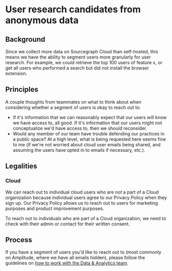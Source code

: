 # User research candidates from anonymous data

## Background

Since we collect more data on Sourcegraph Cloud than self-hosted, this means we have the ability to segment users more granularly for user research. For example, we could retrieve the top 100 users of feature x, or get all users who performed a search but did not install the browser extension.

## Principles

A couple thoughts from teammates on what to think about when considering whether a segment of users is okay to reach out to:

- If it's information that we can reasonably expect that our users will know we have access to, all good. If it's information that our users might not conceptualize we'd have access to, then we should reconsider.
- Would any member of our team have trouble defending our practices in a public space? At a high level, what is being requested here seems fine to me (if we're not worried about cloud user emails being shared, and assuming the users have opted in to emails if necessary, etc.).

## Legalities

### Cloud

We can reach out to individual cloud users who are _not_ a part of a Cloud organization because individual users agree to our Privacy Policy when they sign up. Our Privacy Policy allows us to reach out to users for marketing purposes and product improvement purposes.

To reach out to individuals who are part of a Cloud organization, we need to check with their admin or contact for their written consent.

## Process

If you have a segment of users you'd like to reach out to (most commonly on Amplitude, where we have all emails hidden), please follow the guidelines on [how to work with the Data & Analytics team](../../../../data-ananlytics/index.md).
